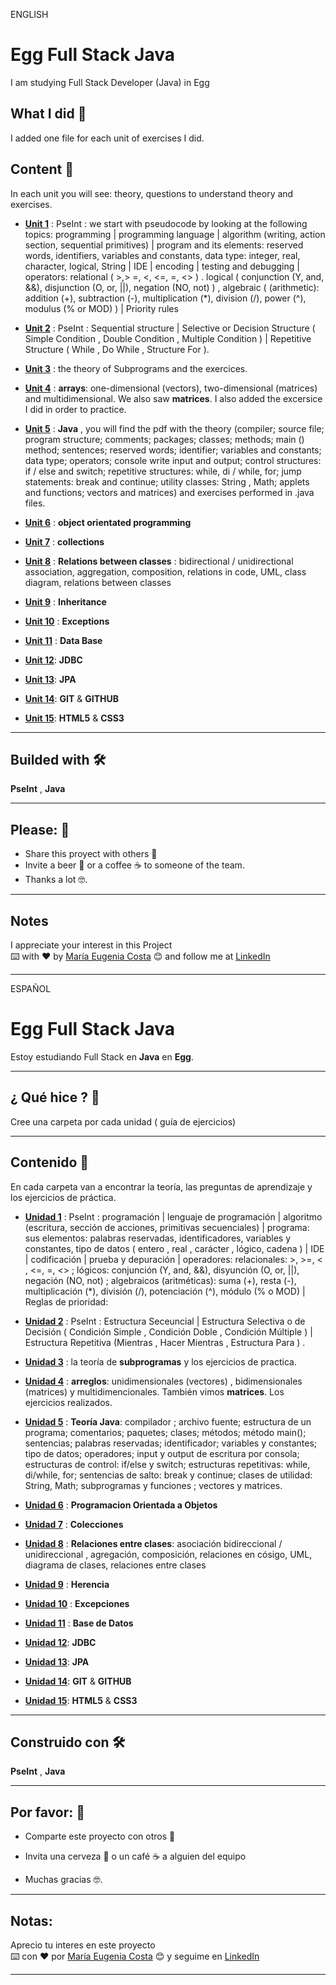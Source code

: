 ENGLISH

# Egg Full Stack Java

I am studying Full Stack Developer (Java) in Egg

## What I did 🚀

I added one file for each unit of exercises I did.


## Content 🚀


In each unit you will see: theory, questions to understand theory and exercises.

   * [**Unit 1**](https://github.com/eugenia1984/Egg-FS-java/tree/master/guia1) : PseInt : we start with pseudocode by looking at the following topics: programming | programming language | algorithm (writing, action section, sequential primitives) | program and its elements: reserved words, identifiers, variables and constants, data type: integer, real, character, logical, String | IDE | encoding | testing and debugging | operators: relational ( >,> =, <, <=, =, <> ) . logical ( conjunction (Y, and, &&), disjunction (O, or, ||), negation (NO, not) ) , algebraic  ( (arithmetic): addition (+), subtraction (-), multiplication (*), division (/), power (^), modulus (% or MOD) ) | Priority rules
   
   * [**Unit 2**](https://github.com/eugenia1984/Egg-FS-java/tree/master/guia2) : PseInt : Sequential structure |  Selective or Decision Structure ( Simple Condition , Double Condition , Multiple Condition ) | Repetitive Structure ( While , Do While , Structure For ). 
   
   * [**Unit 3**](https://github.com/eugenia1984/Egg-FS-java/tree/master/guia3) : the theory of Subprograms and the exercices.
   
   * [**Unit 4**](https://github.com/eugenia1984/Egg-FS-java/tree/master/guia4) : **arrays**: one-dimensional (vectors), two-dimensional (matrices) and multidimensional. We also saw **matrices**. I also added the excersice I did in order to practice.
   
   * [**Unit 5**](https://github.com/eugenia1984/Egg-FS-java/tree/master/guia5-java) : **Java** , you will find the pdf with the theory (compiler; source file; program structure; comments; packages; classes; methods; main () method; sentences; reserved words; identifier; variables and constants; data type; operators; console write input and output; control structures: if / else and switch; repetitive structures: while, di / while, for; jump statements: break and continue; utility classes: String , Math; applets and functions; vectors and matrices) and exercises performed in .java files.
   
   * [**Unit 6**](https://github.com/eugenia1984/Egg-FS-java/tree/master/guia6-java-POO) : **object orientated programming**
   
   * [**Unit 7**](https://github.com/eugenia1984/Egg-FS-java/tree/master/guia7-java-colecciones) : **collections**
   
   * [**Unit 8**](https://github.com/eugenia1984/Egg-FS-java/tree/master/guia8_relaciones) : **Relations between classes** : bidirectional / unidirectional association, aggregation, composition, relations in code, UML, class diagram, relations between classes
   
   * [**Unit 9**](https://github.com/eugenia1984/Egg-FS-java/tree/master/guia9_herencia) : **Inheritance**
   
   * [**Unit 10**](https://github.com/eugenia1984/Egg-FS-java/tree/master/guia10_excepciones) : **Exceptions**
   
   * [**Unit 11**](https://github.com/eugenia1984/Egg-FS-java/tree/master/guia11_base_da_datos) : **Data Base**
   
   * [**Unit 12**](https://github.com/eugenia1984/Egg-FS-java/tree/master/guia12_jdbc): **JDBC**
   
   * [**Unit 13**](https://github.com/eugenia1984/Egg-FS-java/tree/master/guia13_jpa): **JPA**
   
   * [**Unit 14**](https://github.com/eugenia1984/Egg-FS-java/tree/master/guia14_git): **GIT** & **GITHUB**
   
   * [**Unit 15**](https://github.com/eugenia1984/Egg-FS-java/tree/master/guia15_html_css): **HTML5** & **CSS3**
 
 
---

## Builded with 🛠️

**PseInt** ,  **Java** 


---

## Please: 🎁

* Share this proyect with others 📢
* Invite a beer 🍺 or a coffee ☕  to someone of the team. 
* Thanks a lot 🤓.


---

## Notes
I appreciate your interest in this Project <br/>
⌨️ with ❤️ by [María Eugenia Costa](https://github.com/eugenia1984) 😊 and follow me at [LinkedIn]( http://www.linkedin.com/in/maríaeugeniacosta)



---

ESPAÑOL


# Egg Full Stack Java

Estoy estudiando Full Stack en **Java** en **Egg**.


---

## ¿ Qué hice ? 🚀

Cree una carpeta por cada unidad ( guía de ejercicios)

---

## Contenido 🚀

En cada carpeta van a encontrar la teoría, las preguntas de aprendizaje y los ejercicios de práctica.


   * [**Unidad 1**](https://github.com/eugenia1984/Egg-FS-java/tree/master/guia1) : PseInt : programación | lenguaje de programación | algoritmo (escritura, sección de acciones, primitivas secuenciales) | programa: sus elementos: palabras reservadas, identificadores, variables y constantes, tipo de datos ( entero , real , carácter , lógico, cadena ) | IDE | codificación | prueba y depuración | operadores: 
relacionales: >, >=, < , <=, =, <> ; lógicos: conjunción (Y, and, &&), disyunción (O, or, ||), negación (NO, not) ; algebraicos (aritméticas): suma (+), resta (-), multiplicación (*), división (/), potenciación (^), módulo (% o MOD) | Reglas de prioridad:
   
   * [**Unidad 2**](https://github.com/eugenia1984/Egg-FS-java/tree/master/guia2) : PseInt : Estructura Seceuncial | Estructura Selectiva o de Decisión ( Condición Simple , Condición Doble , Condición Múltiple ) | Estructura Repetitiva (Mientras , Hacer Mientras , Estructura Para ) .
   
   * [**Unidad 3**](https://github.com/eugenia1984/Egg-FS-java/tree/master/guia3) : la teoría de **subprogramas** y los ejercicios de practica.
   
   * [**Unidad 4**](https://github.com/eugenia1984/Egg-FS-java/tree/master/guia4) : **arreglos**: unidimensionales (vectores) , bidimensionales (matrices) y multidimencionales. También vimos **matrices**. Los ejercicios realizados.
   
   * [**Unidad 5**](https://github.com/eugenia1984/Egg-FS-java/tree/master/guia5-java) : **Teoría Java**:  compilador ; archivo fuente; estructura de un programa; comentarios; paquetes; clases; métodos; método main(); sentencias; palabras reservadas; identificador; variables y constantes; tipo de datos; operadores; input y output de escritura por consola; estructuras de control: if/else y switch; estructuras repetitivas: while, di/while, for; sentencias de salto: break y continue; clases de utilidad: String, Math; subprogramas y funciones ; vectores y matrices.
   
   * [**Unidad 6**](https://github.com/eugenia1984/Egg-FS-java/tree/master/guia6-java-POO) : **Programacion Orientada a Objetos**
   
   * [**Unidad 7**](https://github.com/eugenia1984/Egg-FS-java/tree/master/guia7-java-colecciones) : **Colecciones**
   
   * [**Unidad 8**](https://github.com/eugenia1984/Egg-FS-java/tree/master/guia8_relaciones) : **Relaciones entre clases**: asociación bidireccional / unidireccional , agregación, composición, relaciones en cósigo, UML, diagrama de clases, relaciones entre clases
   
   * [**Unidad 9**](https://github.com/eugenia1984/Egg-FS-java/tree/master/guia9_herencia) : **Herencia**
   
   * [**Unidad 10**](https://github.com/eugenia1984/Egg-FS-java/tree/master/guia10_excepciones) : **Excepciones**
   
   *  [**Unidad 11**](https://github.com/eugenia1984/Egg-FS-java/tree/master/guia11_base_da_datos) : **Base de  Datos**
   
   *  [**Unidad 12**](https://github.com/eugenia1984/Egg-FS-java/tree/master/guia12_jdbc): **JDBC**
   
   *  [**Unidad 13**](https://github.com/eugenia1984/Egg-FS-java/tree/master/guia13_jpa): **JPA**
   
   * [**Unidad 14**](https://github.com/eugenia1984/Egg-FS-java/tree/master/guia14_git): **GIT** & **GITHUB**
   
   * [**Unidad 15**](https://github.com/eugenia1984/Egg-FS-java/tree/master/guia15_html_css): **HTML5** & **CSS3**
 
   
   
---   

## Construido con 🛠️

**PseInt** ,  **Java** 
 
---


## Por favor: 🎁

* Comparte este proyecto con otros 📢

* Invita una cerveza 🍺 o un café ☕ a alguien del equipo

* Muchas gracias 🤓.


---


## Notas:
Aprecio tu interes en este proyecto <br/>
⌨️ con ❤️ por [María Eugenia Costa](https://github.com/eugenia1984) 😊 y seguime en  [LinkedIn](http://www.linkedin.com/in/maríaeugeniacosta)

---

